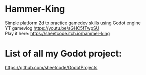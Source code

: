 # Hammer-King
Simple platform 2d to practice gamedev skills using Godot engine  
YT gamevlog https://youtu.be/sGHC5fTwpSU  
Play it here: https://sheetcode.itch.io/hammer-king

# List of all my Godot project:
https://github.com/sheetcode/GodotProjects
